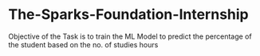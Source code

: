# The-Sparks-Foundation-Internship
Objective of the Task is to train the ML Model to  predict the percentage of the student based on the no. of studies hours
